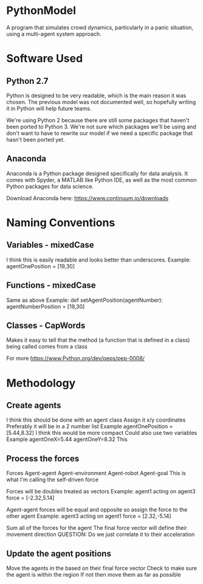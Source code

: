 # PythonModel
A program that simulates crowd dynamics, particularly in a panic situation, using a multi-agent system approach.

# Software Used

## Python 2.7

Python is designed to be very readable, which is the main reason it was chosen.  The previous model was not documented well, so hopefully writing it in Python will help future teams.

We're using Python 2 because there are still some packages that haven't been ported to Python 3. We're not sure which packages we'll be using and don't want to have to rewrite our model if we need a specific package that hasn't been ported yet.

## Anaconda

Anaconda is a Python package designed specifically for data analysis. It comes with Spyder, a MATLAB like Python IDE, as well as the most common Python packages for data science.

Download Anaconda here: https://www.continuum.io/downloads
	
# Naming Conventions

## Variables - mixedCase
I think this is easily readable and looks better than underscores.
Example:
	agentOnePosition = [19,30]
		
## Functions - mixedCase
Same as above
Example:
	def setAgentPosition(agentNumber):
		agentNumberPosition = [19,30]
			
## Classes - CapWords
Makes it easy to tell that the method (a function that is defined in a class) being called comes from a class
	
For more https://www.Python.org/dev/peps/pep-0008/

# Methodology
## Create agents
I think this should be done with an agent class
Assign it x/y coordinates
	Preferably it will be in a 2 number list
		Example
			agentOnePosition = [5.44,8.32]
		I think this would be more compact
	Could also use two variables 
		Example
			agentOneX=5.44
			agentOneY=8.32
		This 
		
## Process the forces
Forces
	Agent-agent
	Agent-environment
	Agent-robot
	Agent-goal
		This is what I'm calling the self-driven force
		
Forces will be doubles treated as vectors
	Example:
		agent1 acting on agent3 force = [-2.32,5.14]
	
Agent-agent forces will be equal and opposite so assign the force to the other agent
	Example:
		agent3 acting on agent1 force = [2.32,-5.14]
	
Sum all of the forces for the agent
	The final force vector will define their movement direction
	QUESTION: Do we just correlate it to their acceleration

## Update the agent positions
Move the agents in the based on their final force vector
Check to make sure the agent is within the region
	If not then move them as far as possible
	